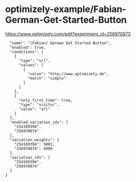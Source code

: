 optimizely-example/Fabian-German-Get-Started-Button
==================================================

https://www.optimizely.com/edit?experiment_id=256970873

```json{
  "name": "[Fabian] German Get Started Button",
  "enabled": true,
  "conditions": [
    {
      "type": "url",
      "values": [
        {
          "value": "http://www.optimizely.de",
          "match": "simple"
        }
      ]
    },
    {
      "only_first_time": true,
      "type": "visitor",
      "value": "all"
    }
  ],
  "enabled_variation_ids": [
    "254169394",
    "256970874"
  ],
  "variation_weights": {
    "254169394": 5001,
    "256970874": 4999
  },
  "variation_ids": [
    "254169394",
    "256970874"
  ]
}
```